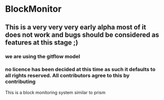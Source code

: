 # BlockMonitor
## This is a very very very early alpha most of it does not work and bugs should be considered as features at this stage ;)
### we are using the gitflow model
### no licence has been decided at this time as such it defaults to all rights reserved. All contributors agree to this by contributing
This is a block monitoring system similar to prism
